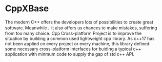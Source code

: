 # CppXBase
The modern C++ offers the developers lots of possibilities to create great software. Meanwhile，it also offers us chances to make
mistakes, suffering from too many choice.
    Cpp Cross-platform Project is to improve the situation by building a common used lightweight cpp library. As c++17 has not been applied on every project or every machine, this library defined some necessary cross-platform interfaces for buiding a typical c++ application with minmum code to supply the gap of std c++ API.
